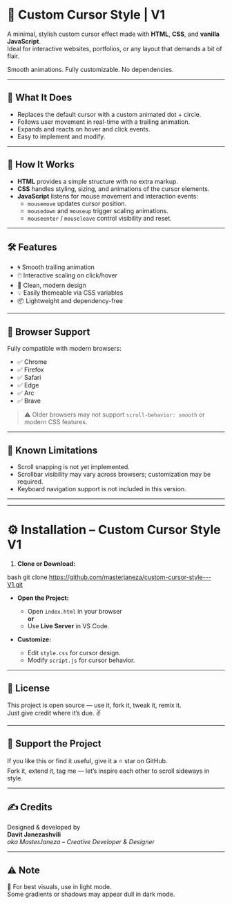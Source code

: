 # 🎯 Custom Cursor Style | V1

A minimal, stylish custom cursor effect made with **HTML**, **CSS**, and **vanilla JavaScript**.  
Ideal for interactive websites, portfolios, or any layout that demands a bit of flair.

Smooth animations. Fully customizable. No dependencies.

---

## 🚀 What It Does

- Replaces the default cursor with a custom animated dot + circle.
- Follows user movement in real-time with a trailing animation.
- Expands and reacts on hover and click events.
- Easy to implement and modify.

---

## 🧠 How It Works

- **HTML** provides a simple structure with no extra markup.
- **CSS** handles styling, sizing, and animations of the cursor elements.
- **JavaScript** listens for mouse movement and interaction events:
  - `mousemove` updates cursor position.
  - `mousedown` and `mouseup` trigger scaling animations.
  - `mouseenter` / `mouseleave` control visibility and reset.

---

## 🛠️ Features

- 🌀 Smooth trailing animation
- 🖱️ Interactive scaling on click/hover
- 🎨 Clean, modern design
- 💡 Easily themeable via CSS variables
- 📦 Lightweight and dependency-free

---

## 🧪 Browser Support

Fully compatible with modern browsers:

- ✅ Chrome  
- ✅ Firefox  
- ✅ Safari  
- ✅ Edge  
- ✅ Arc  
- ✅ Brave

> ⚠️ Older browsers may not support `scroll-behavior: smooth` or modern CSS features.

---

## 📌 Known Limitations

- Scroll snapping is not yet implemented.
- Scrollbar visibility may vary across browsers; customization may be required.
- Keyboard navigation support is not included in this version.

--- 


--- 

# ⚙️ Installation – Custom Cursor Style V1

1. **Clone or Download:**
   
bash
   git clone https://github.com/masterjaneza/custom-cursor-style---V1.git


* **Open the Project:**
  * Open `index.html` in your browser  
    **or**
  * Use **Live Server** in VS Code.

* **Customize:**
  * Edit `style.css` for cursor design.
  * Modify `script.js` for cursor behavior.

---

## 🧪 License

This project is open source — use it, fork it, tweak it, remix it.  
Just give credit where it’s due. ✌️

---

## 🌟 Support the Project

If you like this or find it useful, give it a ⭐ star on GitHub.  
Fork it, extend it, tag me — let’s inspire each other to scroll sideways in style.

---

## ✍️ Credits

Designed & developed by  
**Davit Janezashvili**  
_aka MasterJaneza – Creative Developer & Designer_

---

## ⚠️ Note

📱 For best visuals, use in light mode.  
Some gradients or shadows may appear dull in dark mode.
